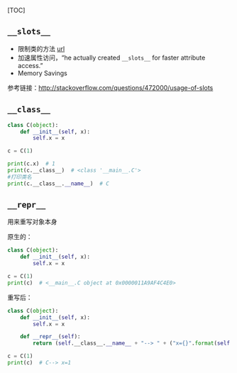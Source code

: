 [TOC]


## `__slots__`

- 限制类的方法 [url](https://github.com/gt-sun/notes/blob/master/python/other.md#动态给实例绑定属性方法)
- 加速属性访问，“he actually created `__slots__` for faster attribute access.”
- Memory Savings

参考链接：http://stackoverflow.com/questions/472000/usage-of-slots

## `__class__`

```python
class C(object):
    def __init__(self, x):
        self.x = x

c = C(1)

print(c.x)  # 1
print(c.__class__)  # <class '__main__.C'>
#打印类名
print(c.__class__.__name__)  # C

```

## `__repr__`


用来重写对象本身

原生的：
```python
class C(object):
    def __init__(self, x):
        self.x = x

c = C(1)
print(c)  # <__main__.C object at 0x0000011A9AF4C4E0>
```

重写后：
```python
class C(object):
    def __init__(self, x):
        self.x = x

    def __repr__(self):
        return (self.__class__.__name__ + "--> " + ("x={}".format(self.x)))

c = C(1)
print(c)  # C--> x=1
```